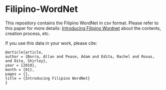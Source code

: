 # Filipino-WordNet
This repository contains the Filipino WordNet in csv format. Please refer to this paper for more details: [Introducing Filipino Wordnet](https://www.researchgate.net/publication/228938676_Introducing_Filipino_WordNet) about the contents, creation process, etc.

If you use this data in your work, please cite:
```
@article{article,
author = {Borra, Allan and Pease, Adam and Edita, Rachel and Roxas, and Dita, Shirley},
year = {2010},
month = {01},
pages = {},
title = {Introducing Filipino WordNet}
}
```
